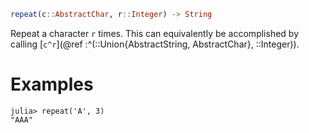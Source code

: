 ```julia
repeat(c::AbstractChar, r::Integer) -> String
```

Repeat a character `r` times. This can equivalently be accomplished by calling [`c^r`](@ref :^(::Union{AbstractString, AbstractChar}, ::Integer)).

# Examples

```jldoctest
julia> repeat('A', 3)
"AAA"
```
